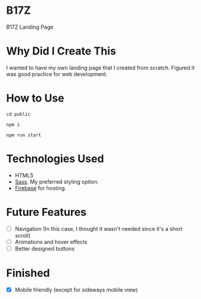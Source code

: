 # B17Z
B17Z Landing Page

# Why Did I Create This
I wanted to have my own landing page that I created from scratch. Figured it was good practice for web development.

# How to Use

`
cd public
`

`
npm i
`

`
npm run start
`

# Technologies Used
- HTML5
- [Sass](https://sass-lang.com/). My preferred styling option.
- [Firebase](https://firebase.google.com/) for hosting.

# Future Features
- [ ] Navigation (In this case, I thought it wasn't needed since it's a short scroll)
- [ ] Animations and hover effects
- [ ] Better designed buttons

# Finished
- [x] Mobile friendly (except for sideways mobile view) 
